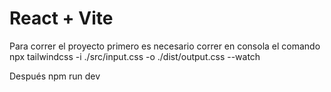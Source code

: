 # React + Vite

Para correr el proyecto primero es necesario correr en consola el comando
    npx tailwindcss -i ./src/input.css -o ./dist/output.css --watch

Después
npm run dev
